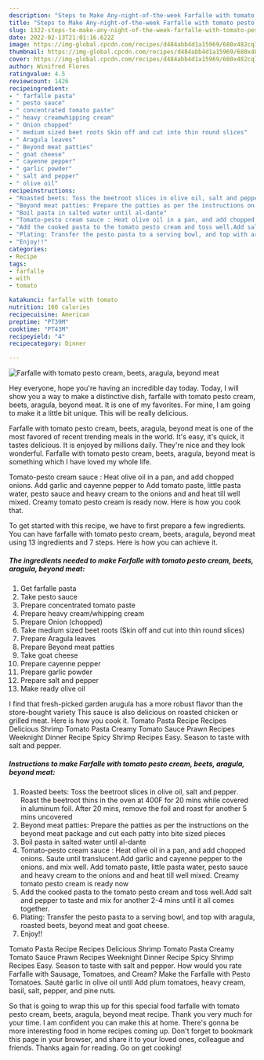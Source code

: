 ```yaml
---
description: "Steps to Make Any-night-of-the-week Farfalle with tomato pesto cream, beets, aragula, beyond meat"
title: "Steps to Make Any-night-of-the-week Farfalle with tomato pesto cream, beets, aragula, beyond meat"
slug: 1322-steps-to-make-any-night-of-the-week-farfalle-with-tomato-pesto-cream-beets-aragula-beyond-meat
date: 2022-02-13T21:01:16.622Z
image: https://img-global.cpcdn.com/recipes/d484abb4d1a15969/680x482cq70/farfalle-with-tomato-pesto-cream-beets-aragula-beyond-meat-recipe-main-photo.jpg
thumbnail: https://img-global.cpcdn.com/recipes/d484abb4d1a15969/680x482cq70/farfalle-with-tomato-pesto-cream-beets-aragula-beyond-meat-recipe-main-photo.jpg
cover: https://img-global.cpcdn.com/recipes/d484abb4d1a15969/680x482cq70/farfalle-with-tomato-pesto-cream-beets-aragula-beyond-meat-recipe-main-photo.jpg
author: Winifred Flores
ratingvalue: 4.5
reviewcount: 1426
recipeingredient:
- " farfalle pasta"
- " pesto sauce"
- " concentrated tomato paste"
- " heavy creamwhipping cream"
- " Onion chopped"
- " medium sized beet roots Skin off and cut into thin round slices"
- " Aragula leaves"
- " Beyond meat patties"
- " goat cheese"
- " cayenne pepper"
- " garlic powder"
- " salt and pepper"
- " olive oil"
recipeinstructions:
- "Roasted beets: Toss the beetroot slices in olive oil, salt and pepper. Roast the beetroot thins in the oven at 400F for 20 mins while covered in aluminum foil. After 20 mins, remove the foil and roast for another 5 mins uncovered"
- "Beyond meat patties: Prepare the patties as per the instructions on the beyond meat package and cut each patty into bite sized pieces"
- "Boil pasta in salted water until al-dante"
- "Tomato-pesto cream sauce : Heat olive oil in a pan, and add chopped onions. Saute until translucent.Add garlic and cayenne pepper to the onions. and mix well. Add tomato paste, little pasta water, pesto sauce and heavy cream to the onions and and heat till well mixed. Creamy tomato pesto cream is ready now"
- "Add the cooked pasta to the tomato pesto cream and toss well.Add salt and pepper to taste and mix for another 2-4 mins until it all comes together."
- "Plating: Transfer the pesto pasta to a serving bowl, and top with aragula, roasted beets, beyond meat and goat cheese."
- "Enjoy!!"
categories:
- Recipe
tags:
- farfalle
- with
- tomato

katakunci: farfalle with tomato 
nutrition: 160 calories
recipecuisine: American
preptime: "PT39M"
cooktime: "PT43M"
recipeyield: "4"
recipecategory: Dinner

---
```



![Farfalle with tomato pesto cream, beets, aragula, beyond meat](https://img-global.cpcdn.com/recipes/d484abb4d1a15969/680x482cq70/farfalle-with-tomato-pesto-cream-beets-aragula-beyond-meat-recipe-main-photo.jpg)

Hey everyone, hope you're having an incredible day today. Today, I will show you a way to make a distinctive dish, farfalle with tomato pesto cream, beets, aragula, beyond meat. It is one of my favorites. For mine, I am going to make it a little bit unique. This will be really delicious.

Farfalle with tomato pesto cream, beets, aragula, beyond meat is one of the most favored of recent trending meals in the world. It's easy, it's quick, it tastes delicious. It is enjoyed by millions daily. They're nice and they look wonderful. Farfalle with tomato pesto cream, beets, aragula, beyond meat is something which I have loved my whole life.

Tomato-pesto cream sauce : Heat olive oil in a pan, and add chopped onions. Add garlic and cayenne pepper to Add tomato paste, little pasta water, pesto sauce and heavy cream to the onions and and heat till well mixed. Creamy tomato pesto cream is ready now. Here is how you cook that.


To get started with this recipe, we have to first prepare a few ingredients. You can have farfalle with tomato pesto cream, beets, aragula, beyond meat using 13 ingredients and 7 steps. Here is how you can achieve it.

<!--inarticleads1-->

##### The ingredients needed to make Farfalle with tomato pesto cream, beets, aragula, beyond meat:

1. Get  farfalle pasta
1. Take  pesto sauce
1. Prepare  concentrated tomato paste
1. Prepare  heavy cream/whipping cream
1. Prepare  Onion (chopped)
1. Take  medium sized beet roots (Skin off and cut into thin round slices)
1. Prepare  Aragula leaves
1. Prepare  Beyond meat patties
1. Take  goat cheese
1. Prepare  cayenne pepper
1. Prepare  garlic powder
1. Prepare  salt and pepper
1. Make ready  olive oil


I find that fresh-picked garden arugula has a more robust flavor than the store-bought variety This sauce is also delicious on roasted chicken or grilled meat. Here is how you cook it. Tomato Pasta Recipe Recipes Delicious Shrimp Tomato Pasta Creamy Tomato Sauce Prawn Recipes Weeknight Dinner Recipe Spicy Shrimp Recipes Easy. Season to taste with salt and pepper. 

<!--inarticleads2-->

##### Instructions to make Farfalle with tomato pesto cream, beets, aragula, beyond meat:

1. Roasted beets: Toss the beetroot slices in olive oil, salt and pepper. Roast the beetroot thins in the oven at 400F for 20 mins while covered in aluminum foil. After 20 mins, remove the foil and roast for another 5 mins uncovered
1. Beyond meat patties: Prepare the patties as per the instructions on the beyond meat package and cut each patty into bite sized pieces
1. Boil pasta in salted water until al-dante
1. Tomato-pesto cream sauce : Heat olive oil in a pan, and add chopped onions. Saute until translucent.Add garlic and cayenne pepper to the onions. and mix well. Add tomato paste, little pasta water, pesto sauce and heavy cream to the onions and and heat till well mixed. Creamy tomato pesto cream is ready now
1. Add the cooked pasta to the tomato pesto cream and toss well.Add salt and pepper to taste and mix for another 2-4 mins until it all comes together.
1. Plating: Transfer the pesto pasta to a serving bowl, and top with aragula, roasted beets, beyond meat and goat cheese.
1. Enjoy!!


Tomato Pasta Recipe Recipes Delicious Shrimp Tomato Pasta Creamy Tomato Sauce Prawn Recipes Weeknight Dinner Recipe Spicy Shrimp Recipes Easy. Season to taste with salt and pepper. How would you rate Farfalle with Sausage, Tomatoes, and Cream? Make the Farfalle with Pesto Tomatoes. Sauté garlic in olive oil until Add plum tomatoes, heavy cream, basil, salt, pepper, and pine nuts. 

So that is going to wrap this up for this special food farfalle with tomato pesto cream, beets, aragula, beyond meat recipe. Thank you very much for your time. I am confident you can make this at home. There's gonna be more interesting food in home recipes coming up. Don't forget to bookmark this page in your browser, and share it to your loved ones, colleague and friends. Thanks again for reading. Go on get cooking!
